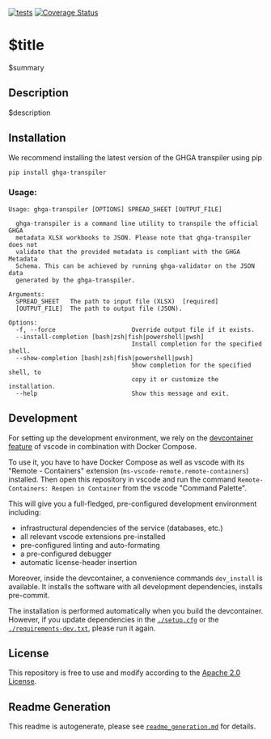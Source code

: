 
[![tests](https://github.com/ghga-de/$name/actions/workflows/unit_and_int_tests.yaml/badge.svg)](https://github.com/ghga-de/$name/actions/workflows/unit_and_int_tests.yaml)
[![Coverage Status](https://coveralls.io/repos/github/ghga-de/$name/badge.svg?branch=main)](https://coveralls.io/github/ghga-de/$name?branch=main)

# $title

$summary

## Description

$description

## Installation
We recommend installing the latest version of the GHGA transpiler using pip

```
pip install ghga-transpiler
```

### Usage:

```
Usage: ghga-transpiler [OPTIONS] SPREAD_SHEET [OUTPUT_FILE]

  ghga-transpiler is a command line utility to transpile the official GHGA
  metadata XLSX workbooks to JSON. Please note that ghga-transpiler does not
  validate that the provided metadata is compliant with the GHGA Metadata
  Schema. This can be achieved by running ghga-validator on the JSON data
  generated by the ghga-transpiler.

Arguments:
  SPREAD_SHEET   The path to input file (XLSX)  [required]
  [OUTPUT_FILE]  The path to output file (JSON).

Options:
  -f, --force                     Override output file if it exists.
  --install-completion [bash|zsh|fish|powershell|pwsh]
                                  Install completion for the specified shell.
  --show-completion [bash|zsh|fish|powershell|pwsh]
                                  Show completion for the specified shell, to
                                  copy it or customize the installation.
  --help                          Show this message and exit.
```
## Development
For setting up the development environment, we rely on the
[devcontainer feature](https://code.visualstudio.com/docs/remote/containers) of vscode
in combination with Docker Compose.

To use it, you have to have Docker Compose as well as vscode with its "Remote - Containers"
extension (`ms-vscode-remote.remote-containers`) installed.
Then open this repository in vscode and run the command
`Remote-Containers: Reopen in Container` from the vscode "Command Palette".

This will give you a full-fledged, pre-configured development environment including:
- infrastructural dependencies of the service (databases, etc.)
- all relevant vscode extensions pre-installed
- pre-configured linting and auto-formating
- a pre-configured debugger
- automatic license-header insertion

Moreover, inside the devcontainer, a convenience commands `dev_install` is available.
It installs the software with all development dependencies, installs pre-commit.

The installation is performed automatically when you build the devcontainer. However,
if you update dependencies in the [`./setup.cfg`](./setup.cfg) or the
[`./requirements-dev.txt`](./requirements-dev.txt), please run it again.

## License
This repository is free to use and modify according to the
[Apache 2.0 License](./LICENSE).

## Readme Generation
This readme is autogenerate, please see [`readme_generation.md`](./readme_generation.md)
for details.
